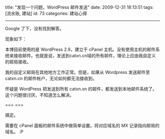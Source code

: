 title: "发现一个问题，WordPress 邮件发送"
date: 2009-12-31 18:13:51
tags: [流水账, 建站]
id: 73
categories: 建站心得

---

Google 了下，没有找到解答。

现象如下：

本博目前使用的是 WordPress 2.9，建立于 cPanel 主机。没有使用主机的邮件系统来接收邮件。也就是说，发送到catxn.cn域的所有邮件，理论上应由我自定义的邮局接收。

我的自定义邮局在其他地方工作正常。但是，如果从 Wordpress 发送邮件至 catxn.cn 的邮件帐户，无论如何都无法接收到。

怀疑是 WordPress 把发送到所有 catxn.xn 的邮件，都发送到本地邮件系统了。这个问题很讨厌，不知道怎么解决。

=== ===

搞定。

需要在 cPanel 面板的邮件系统中做简单设置。将对应域名的 MX 记录指向邮局的域名。 :P